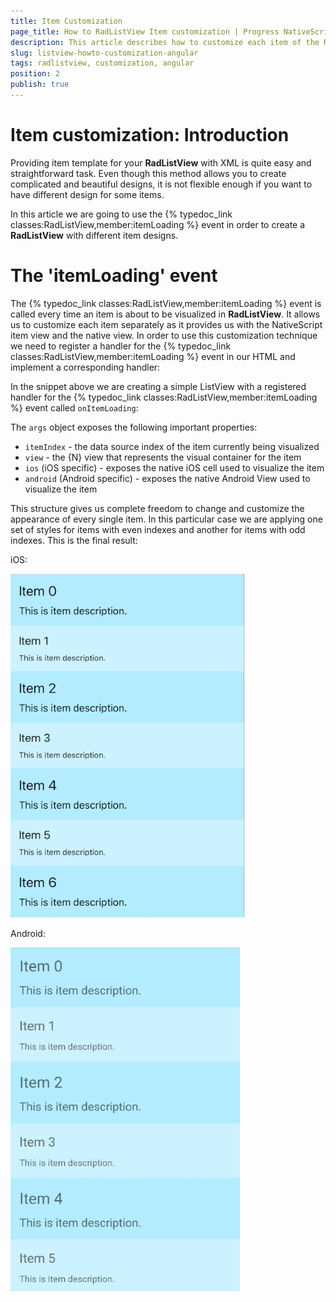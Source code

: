 ```yaml
---
title: Item Customization
page_title: How to RadListView Item customization | Progress NativeScript UI Documentation
description: This article describes how to customize each item of the RadListView.
slug: listview-howto-customization-angular
tags: radlistview, customization, angular
position: 2
publish: true
---
```

# Item customization: Introduction

Providing item template for your **RadListView** with XML is quite easy and straightforward task. Even though this method allows you to create complicated and beautiful designs, it is not flexible enough if you want to have different design for some items.

In this article we are going to use the {% typedoc_link classes:RadListView,member:itemLoading %} event in order to create a **RadListView** with different item designs.

# The 'itemLoading' event

The {% typedoc_link classes:RadListView,member:itemLoading %} event is called every time an item is about to be visualized in **RadListView**. It allows us to customize each item separately as it provides us with the NativeScript item view and the native view.
In order to use this customization technique we need to register a handler for the {% typedoc_link classes:RadListView,member:itemLoading %} event in our HTML and implement a corresponding handler:

<snippet id='angular-angular-listview-item-loading'/>

In the snippet above we are creating a simple ListView with a registered handler for the {% typedoc_link classes:RadListView,member:itemLoading %} event called `onItemLoading`:

<snippet id='angular-listview-item-loading-component'/>

The `args` object exposes the following important properties:
- `itemIndex` - the data source index of the item currently being visualized
- `view` - the {N} view that represents the visual container for the item
- `ios` (iOS specific) - exposes the native iOS cell used to visualize the item
- `android` (Android specific) - exposes the native Android View used to visualize the item

This structure gives us complete freedom to change and customize the appearance of every single item. In this particular case we are applying one set of styles for items with even indexes and another for items with odd indexes. This is the final result:

iOS:

![TelerikUI-RadListView-Item-Customization](../../../img/ns_ui/item-loading-ios.png "iOS")

Android:

![TelerikUI-RadListView-Item-Customization](../../../img/ns_ui/item-loading-android.png "Android")
